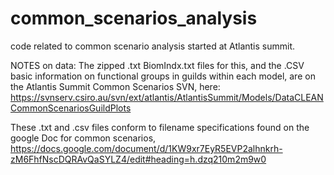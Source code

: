 # common_scenarios_analysis
code related to common scenario analysis started at Atlantis summit. 

NOTES on data:   The zipped .txt BiomIndx.txt files for this, and the .CSV basic information on functional groups in guilds within each model,
are on the Atlantis Summit Common Scenarios SVN, here: 
https://svnserv.csiro.au/svn/ext/atlantis/AtlantisSummit/Models/DataCLEANCommonScenariosGuildPlots


These .txt and .csv files conform to filename specifications found on the google Doc for common scenarios, 
https://docs.google.com/document/d/1KW9xr7EyR5EVP2alhnkrh-zM6FhfNscDQRAvQaSYLZ4/edit#heading=h.dzq210m2m9w0
